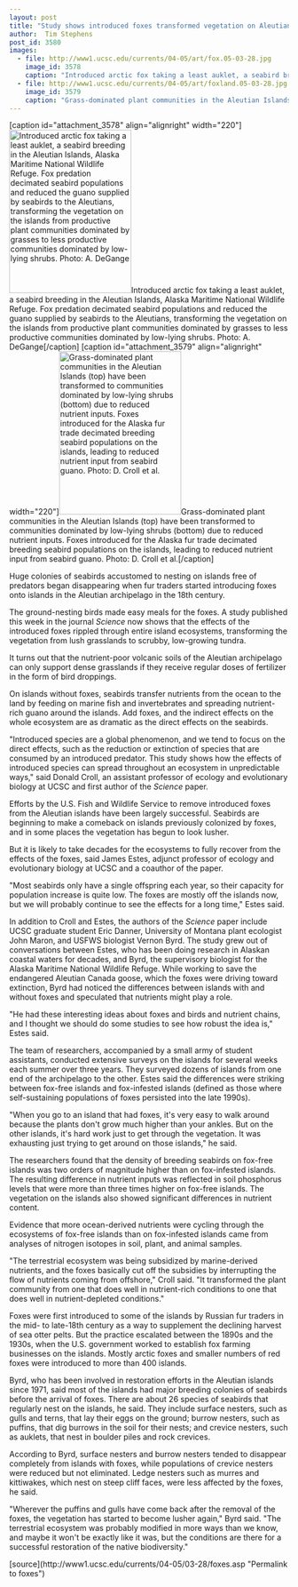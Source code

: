 ```yaml
---
layout: post
title: "Study shows introduced foxes transformed vegetation on Aleutian Islands from lush grassland to tundra"
author:  Tim Stephens
post_id: 3580
images:
  - file: http://www1.ucsc.edu/currents/04-05/art/fox.05-03-28.jpg
    image_id: 3578
    caption: "Introduced arctic fox taking a least auklet, a seabird breeding in the Aleutian Islands, Alaska Maritime National Wildlife Refuge. Fox predation decimated seabird populations and reduced the guano supplied by seabirds to the Aleutians, transforming the vegetation on the islands from productive plant communities dominated by grasses to less productive communities dominated by low-lying shrubs. Photo: A. DeGange"
  - file: http://www1.ucsc.edu/currents/04-05/art/foxland.05-03-28.jpg
    image_id: 3579
    caption: "Grass-dominated plant communities in the Aleutian Islands (top) have been transformed to communities dominated by low-lying shrubs (bottom) due to reduced nutrient inputs. Foxes introduced for the Alaska fur trade decimated breeding seabird populations on the islands, leading to reduced nutrient input from seabird guano. Photo: D. Croll et al."
---
```


[caption id="attachment_3578" align="alignright" width="220"]<a href="http://localhost/mysite/wp-content/uploads/2005/03/fox.05-03-28.jpg"><img class="size-full wp-image-3578" src="http://localhost/mysite/wp-content/uploads/2005/03/fox.05-03-28.jpg" alt="Introduced arctic fox taking a least auklet, a seabird breeding in the Aleutian Islands, Alaska Maritime National Wildlife Refuge. Fox predation decimated seabird populations and reduced the guano supplied by seabirds to the Aleutians, transforming the vegetation on the islands from productive plant communities dominated by grasses to less productive communities dominated by low-lying shrubs. Photo: A. DeGange" width="220" height="294" /></a>Introduced arctic fox taking a least auklet, a seabird breeding in the Aleutian Islands, Alaska Maritime National Wildlife Refuge. Fox predation decimated seabird populations and reduced the guano supplied by seabirds to the Aleutians, transforming the vegetation on the islands from productive plant communities dominated by grasses to less productive communities dominated by low-lying shrubs. Photo: A. DeGange[/caption]
[caption id="attachment_3579" align="alignright" width="220"]<a href="http://localhost/mysite/wp-content/uploads/2005/03/foxland.05-03-28.jpg"><img class="size-full wp-image-3579" src="http://localhost/mysite/wp-content/uploads/2005/03/foxland.05-03-28.jpg" alt="Grass-dominated plant communities in the Aleutian Islands (top) have been transformed to communities dominated by low-lying shrubs (bottom) due to reduced nutrient inputs. Foxes introduced for the Alaska fur trade decimated breeding seabird populations on the islands, leading to reduced nutrient input from seabird guano. Photo: D. Croll et al." width="220" height="294" /></a>Grass-dominated plant communities in the Aleutian Islands (top) have been transformed to communities dominated by low-lying shrubs (bottom) due to reduced nutrient inputs. Foxes introduced for the Alaska fur trade decimated breeding seabird populations on the islands, leading to reduced nutrient input from seabird guano. Photo: D. Croll et al.[/caption]
<a name="content" id="content"></a>
<p>
  Huge colonies of seabirds accustomed to nesting on islands free of predators began disappearing when fur traders started introducing foxes onto islands in the Aleutian archipelago in the 18th century.
</p>
<p>
  The ground-nesting birds made easy meals for the foxes. A study published this week in the journal <i>Science</i> now shows that the effects of the introduced foxes rippled through entire island ecosystems, transforming the vegetation from lush grasslands to scrubby, low-growing tundra.<br>
</p>
<p>
  It turns out that the nutrient-poor volcanic soils of the Aleutian archipelago can only support dense grasslands if they receive regular doses of fertilizer in the form of bird droppings.
</p>
<p>
  On islands without foxes, seabirds transfer nutrients from the ocean to the land by feeding on marine fish and invertebrates and spreading nutrient-rich guano around the islands. Add foxes, and the indirect effects on the whole ecosystem are as dramatic as the direct effects on the seabirds.
</p>
<p>
  "Introduced species are a global phenomenon, and we tend to focus on the direct effects, such as the reduction or extinction of species that are consumed by an introduced predator. This study shows how the effects of introduced species can spread throughout an ecosystem in unpredictable ways," said Donald Croll, an assistant professor of ecology and evolutionary biology at UCSC and first author of the <i>Science</i> paper.<br>
</p>
<p>
  Efforts by the U.S. Fish and Wildlife Service to remove introduced foxes from the Aleutian islands have been largely successful. Seabirds are beginning to make a comeback on islands previously colonized by foxes, and in some places the vegetation has begun to look lusher.
</p>
<p>
  But it is likely to take decades for the ecosystems to fully recover from the effects of the foxes, said James Estes, adjunct professor of ecology and evolutionary biology at UCSC and a coauthor of the paper.<br>
</p>
<p>
  "Most seabirds only have a single offspring each year, so their capacity for population increase is quite low. The foxes are mostly off the islands now, but we will probably continue to see the effects for a long time," Estes said.<br>
</p>
<p>
  In addition to Croll and Estes, the authors of the <i>Science</i> paper include UCSC graduate student Eric Danner, University of Montana plant ecologist John Maron, and USFWS biologist Vernon Byrd. The study grew out of conversations between Estes, who has been doing research in Alaskan coastal waters for decades, and Byrd, the supervisory biologist for the Alaska Maritime National Wildlife Refuge. While working to save the endangered Aleutian Canada goose, which the foxes were driving toward extinction, Byrd had noticed the differences between islands with and without foxes and speculated that nutrients might play a role.<br>
</p>
<p>
  "He had these interesting ideas about foxes and birds and nutrient chains, and I thought we should do some studies to see how robust the idea is," Estes said.<br>
</p>
<p>
  The team of researchers, accompanied by a small army of student assistants, conducted extensive surveys on the islands for several weeks each summer over three years. They surveyed dozens of islands from one end of the archipelago to the other. Estes said the differences were striking between fox-free islands and fox-infested islands (defined as those where self-sustaining populations of foxes persisted into the late 1990s).<br>
</p>
<p>
  "When you go to an island that had foxes, it's very easy to walk around because the plants don't grow much higher than your ankles. But on the other islands, it's hard work just to get through the vegetation. It was exhausting just trying to get around on those islands," he said.<br>
</p>
<p>
  The researchers found that the density of breeding seabirds on fox-free islands was two orders of magnitude higher than on fox-infested islands. The resulting difference in nutrient inputs was reflected in soil phosphorus levels that were more than three times higher on fox-free islands. The vegetation on the islands also showed significant differences in nutrient content.<br>
</p>
<p>
  Evidence that more ocean-derived nutrients were cycling through the ecosystems of fox-free islands than on fox-infested islands came from analyses of nitrogen isotopes in soil, plant, and animal samples.<br>
</p>
<p>
  "The terrestrial ecosystem was being subsidized by marine-derived nutrients, and the foxes basically cut off the subsidies by interrupting the flow of nutrients coming from offshore," Croll said. "It transformed the plant community from one that does well in nutrient-rich conditions to one that does well in nutrient-depleted conditions."<br>
</p>
<p>
  Foxes were first introduced to some of the islands by Russian fur traders in the mid- to late-18th century as a way to supplement the declining harvest of sea otter pelts. But the practice escalated between the 1890s and the 1930s, when the U.S. government worked to establish fox farming businesses on the islands. Mostly arctic foxes and smaller numbers of red foxes were introduced to more than 400 islands.<br>
</p>
<p>
  Byrd, who has been involved in restoration efforts in the Aleutian islands since 1971, said most of the islands had major breeding colonies of seabirds before the arrival of foxes. There are about 26 species of seabirds that regularly nest on the islands, he said. They include surface nesters, such as gulls and terns, that lay their eggs on the ground; burrow nesters, such as puffins, that dig burrows in the soil for their nests; and crevice nesters, such as auklets, that nest in boulder piles and rock crevices.<br>
</p>
<p>
  According to Byrd, surface nesters and burrow nesters tended to disappear completely from islands with foxes, while populations of crevice nesters were reduced but not eliminated. Ledge nesters such as murres and kittiwakes, which nest on steep cliff faces, were less affected by the foxes, he said.<br>
</p>
<p>
  "Wherever the puffins and gulls have come back after the removal of the foxes, the vegetation has started to become lusher again," Byrd said. "The terrestrial ecosystem was probably modified in more ways than we know, and maybe it won't be exactly like it was, but the conditions are there for a successful restoration of the native biodiversity."<br>
</p>
[source](http://www1.ucsc.edu/currents/04-05/03-28/foxes.asp "Permalink to foxes")
